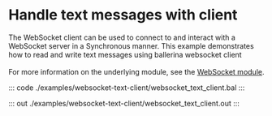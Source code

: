 # Handle text messages with client

The WebSocket client can be used to connect to and interact with a WebSocket server in a Synchronous manner. This example demonstrates how to read and write text messages using ballerina websocket client<br/><br/>
For more information on the underlying module,
see the [WebSocket module](https://lib.ballerina.io/ballerina/websocket/latest/).

::: code ./examples/websocket-text-client/websocket_text_client.bal :::

::: out ./examples/websocket-text-client/websocket_text_client.out :::